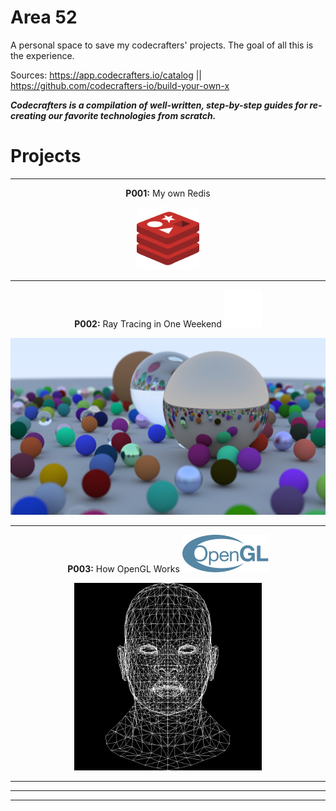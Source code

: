 # Area 52

A personal space to save my codecrafters' projects. The goal of all this is the experience.

Sources: https://app.codecrafters.io/catalog   ||   https://github.com/codecrafters-io/build-your-own-x

***Codecrafters is a compilation of well-written, step-by-step guides for re-creating our favorite technologies from scratch.***

# Projects

<center>

---

**P001:** My own Redis

<img src=".image/README/redis.svg" alt="My own Redis" width="100" height="100">

---

**P002:** Ray Tracing in One Weekend ![Ray Tracing Image](.image/README/raytracing.svg)

<img src="raytracing-one-weekend/final_result.jpeg" alt="Raytracing in one weekend">

---

**P003:** How OpenGL Works ![Ray Tracing Image](.image/README/opengl.svg)

<img src="how-opengl-works/output.jpg" alt="Lesson 02" width=300>


---

---

---
